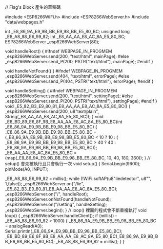 // Flag's Block 產生的草稿碼

#include <ESP8266WiFi.h>
#include <ESP8266WebServer.h>
#include "data/webpages.h"

int _E8_86_9A_E9_9B_BB_E9_98_BB_E5_80_BC;
unsigned long _E8_A8_88_E6_99_82;
int _E8_AA_AA_E8_AC_8A_E5_80_BC;
ESP8266WebServer _esp8266WebServer(80);

void handleRoot() {
#ifndef WEBPAGE_IN_PROGMEM
  _esp8266WebServer.send(200, "text/html", mainPage);
#else
  _esp8266WebServer.send_P(200, PSTR("text/html"), mainPage);
#endif
}

void handleNotFound() {
#ifndef WEBPAGE_IN_PROGMEM
  _esp8266WebServer.send(404, "text/html", errorPage);
#else
  _esp8266WebServer.send_P(404, PSTR("text/html"), errorPage);
#endif
}

void handleSetting() {
#ifndef WEBPAGE_IN_PROGMEM
  _esp8266WebServer.send(200, "text/html", settingPage);
#else
  _esp8266WebServer.send_P(200, PSTR("text/html"), settingPage);
#endif
}
void _E5_82_B3_E9_80_81_E8_AA_AA_E8_AC_8A_E5_80_BC() {
  _esp8266WebServer.send(200, u8"text/plain", String(_E8_AA_AA_E8_AC_8A_E5_80_BC));
}
void _E8_BD_89_E6_8F_9B_E8_AA_AA_E8_AC_8A_E5_80_BC(int _E8_86_9A_E9_9B_BB_E9_98_BB_E5_80_BC) {
  _E8_86_9A_E9_9B_BB_E9_98_BB_E5_80_BC = (_E8_86_9A_E9_9B_BB_E9_98_BB_E5_80_BC < 10 ? 10 : ( _E8_86_9A_E9_9B_BB_E9_98_BB_E5_80_BC > 40 ? 40 : _E8_86_9A_E9_9B_BB_E9_98_BB_E5_80_BC));
  _E8_AA_AA_E8_AC_8A_E5_80_BC = (map(_E8_86_9A_E9_9B_BB_E9_98_BB_E5_80_BC, 10, 40, 180, 360));
}
// setup() 會先被執行且只會執行一次
void setup() {
  Serial.begin(9600);
  pinMode(A0, INPUT);

  _E8_A8_88_E6_99_82 = millis();
  while (!WiFi.softAP(u8"liedetector", u8"", 1,false));
  _esp8266WebServer.on("/lie", _E5_82_B3_E9_80_81_E8_AA_AA_E8_AC_8A_E5_80_BC);
  _esp8266WebServer.on("/", handleRoot);
  _esp8266WebServer.onNotFound(handleNotFound);
  _esp8266WebServer.on("/setting", handleSetting);
  _esp8266WebServer.begin();
}
// loop() 裡面的程式會不斷重複執行
void loop() {
  _esp8266WebServer.handleClient();
  if (millis() - _E8_A8_88_E6_99_82 > 1000) {
    _E8_86_9A_E9_9B_BB_E9_98_BB_E5_80_BC = analogRead(A0);
    Serial.println(_E8_86_9A_E9_9B_BB_E9_98_BB_E5_80_BC);
    _E8_BD_89_E6_8F_9B_E8_AA_AA_E8_AC_8A_E5_80_BC(_E8_86_9A_E9_9B_BB_E9_98_BB_E5_80_BC);
    _E8_A8_88_E6_99_82 = millis();
  }
}
